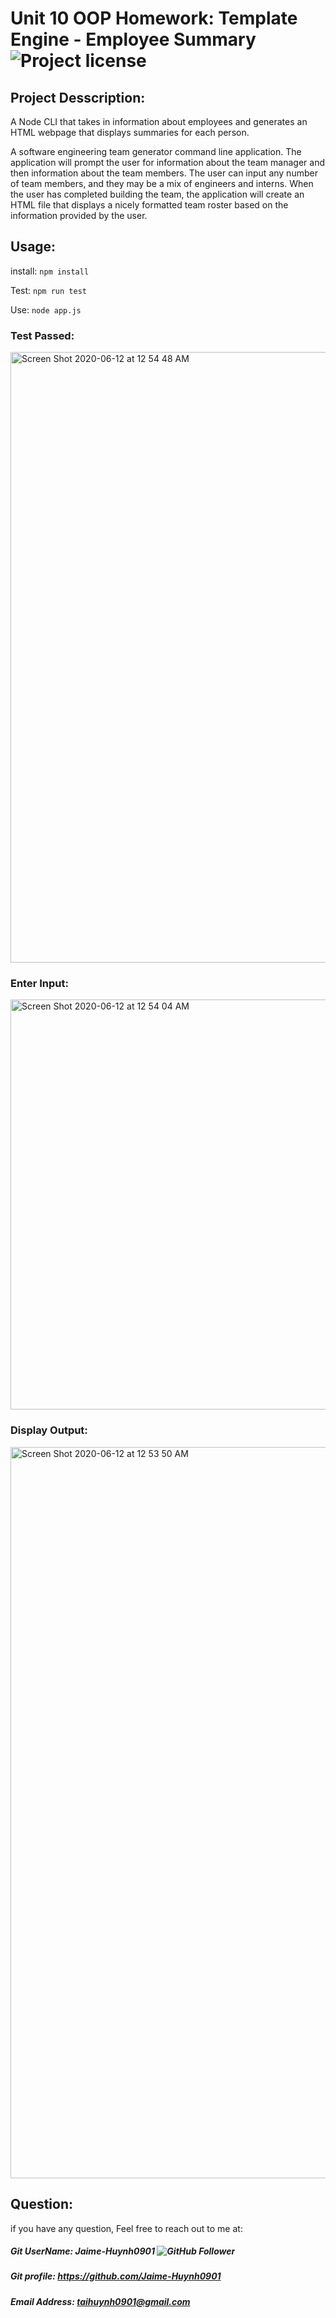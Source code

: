 # Unit 10 OOP Homework: Template Engine - Employee Summary ![Project license](https://img.shields.io/badge/license-MIT-brightgreen)

## Project Desscription:
A Node CLI that takes in information about employees and generates an HTML webpage that displays summaries for each person.

A software engineering team generator command line application.  The application will prompt the user for information about the team manager and then information about the team members. The user can input any number of team members, and they may be a mix of engineers and interns. When the user has completed building the team, the application will create an HTML file that displays a nicely formatted team roster based on the information provided by the user.

## Usage:
install:
`npm install`

Test:
`npm run test`

Use:
`node app.js`

### Test Passed:
<img width="977" alt="Screen Shot 2020-06-12 at 12 54 48 AM" src="https://user-images.githubusercontent.com/49378180/84480004-b60ab800-ac48-11ea-8169-1a09bcd95347.png">

### Enter Input:
<img width="656" alt="Screen Shot 2020-06-12 at 12 54 04 AM" src="https://user-images.githubusercontent.com/49378180/84479952-9f646100-ac48-11ea-9511-50983baf4c36.png">

### Display Output:
<img width="1170" alt="Screen Shot 2020-06-12 at 12 53 50 AM" src="https://user-images.githubusercontent.com/49378180/84479976-ab502300-ac48-11ea-90c4-be63b0a76034.png">

## Question:

if you have any question, Feel free to reach out to me at:

##### Git UserName: Jaime-Huynh0901  ![GitHub Follower](https://img.shields.io/github/followers/Jaime-Huynh0901?label=Follower&style=social)
##### Git profile: https://github.com/Jaime-Huynh0901
##### Email Address: taihuynh0901@gmail.com
